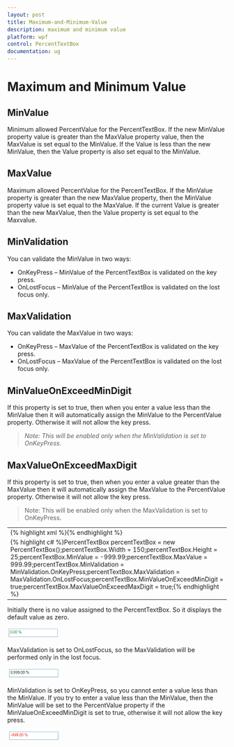 ```yaml
---
layout: post
title: Maximum-and-Minimum-Value
description: maximum and minimum value
platform: wpf
control: PercentTextBox 
documentation: ug
---
```


# Maximum and Minimum Value

## MinValue

Minimum allowed PercentValue for the PercentTextBox. If the new MinValue property value is greater than the MaxValue property value, then the MaxValue is set equal to the MinValue. If the Value is less than the new MinValue, then the Value property is also set equal to the MinValue.

## MaxValue

Maximum allowed PercentValue for the PercentTextBox. If the MinValue property is greater than the new MaxValue property, then the MinValue property value is set equal to the MaxValue. If the current Value is greater than the new MaxValue, then the Value property is set equal to the Maxvalue.

## MinValidation

You can validate the MinValue in two ways:

* OnKeyPress – MinValue of the PercentTextBox is validated on the key press.
* OnLostFocus – MinValue of the PercentTextBox is validated on the lost focus only.

## MaxValidation

You can validate the MaxValue in two ways:

* OnKeyPress – MaxValue of the PercentTextBox is validated on the key press.
* OnLostFocus – MaxValue of the PercentTextBox is validated on the lost focus only.

## MinValueOnExceedMinDigit

If this property is set to true, then when you enter a value less than the MinValue then it will automatically assign the MinValue to the PercentValue property. Otherwise it will not allow the key press.

> _Note: This will be enabled only when the MinValidation is set to OnKeyPress._

## MaxValueOnExceedMaxDigit

If this property is set to true, then when you enter a value greater than the MaxValue then it will automatically assign the MaxValue to the PercentValue property. Otherwise it will not allow the key press.

> Note: This will be enabled only when the MaxValidation is set to OnKeyPress.

<table>
<tr>
<td>
{% highlight xml %}<syncfusion:PercentTextBox x:Name="percentTextBox" Height="25" Width="150"                             MinValue="-999" MaxValue="999"                             MinValidation="OnKeyPress" MaxValidation="OnLostFocus"                            MinValueOnExceedMinDigit="True"                             MaxValueOnExceedMaxDigit="True"/>{% endhighlight %}</td></tr>
<tr>
<td>
{% highlight c# %}PercentTextBox percentTextBox = new PercentTextBox();percentTextBox.Width = 150;percentTextBox.Height = 25;percentTextBox.MinValue = -999.99;percentTextBox.MaxValue = 999.99;percentTextBox.MinValidation = MinValidation.OnKeyPress;percentTextBox.MaxValidation = MaxValidation.OnLostFocus;percentTextBox.MinValueOnExceedMinDigit = true;percentTextBox.MaxValueOnExceedMaxDigit = true;{% endhighlight %}</td></tr>
</table>


Initially there is no value assigned to the PercentTextBox. So it displays the default value as zero.

![](Maximum-and-Minimum-Value_images/Maximum-and-Minimum-Value_img1.png)


MaxValidation is set to OnLostFocus, so the MaxValidation will be performed only in the lost focus.

![](Maximum-and-Minimum-Value_images/Maximum-and-Minimum-Value_img2.png)


MinValidation is set to OnKeyPress, so you cannot enter a value less than the MinValue. If you try to enter a value less than the MinValue, then the MinValue will be set to the PercentValue property if the MinValueOnExceedMinDigit is set to true, otherwise it will not allow the key press.

![](Maximum-and-Minimum-Value_images/Maximum-and-Minimum-Value_img3.png)

